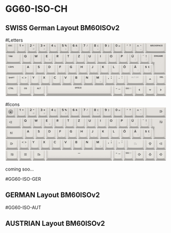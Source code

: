 # GG60-ISO-CH
## SWISS German Layout BM60ISOv2

#Letters
![LAYOUT](/gg60_iso_ch.png)

#Icons
![LAYOUT](/gg60_iso_ch_lab_series.png)



coming soo...

#GG60-ISO-GER
## GERMAN Layout BM60ISOv2

#GG60-ISO-AUT
## AUSTRIAN Layout BM60ISOv2
